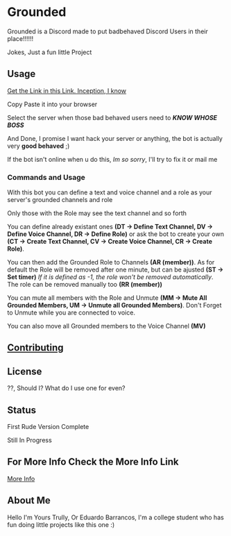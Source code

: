 # Grounded

Grounded is a Discord made to put badbehaved Discord Users in their place!!!!!!

Jokes, Just a fun little Project

## Usage

[Get the Link in this Link. Inception, I know](bot_info.json)

Copy Paste it into your browser

Select the server when  those bad behaved users need to ***KNOW WHOSE BOSS***

And Done, I promise I want hack your server or anything, the bot is actually very **good behaved** ;)

If the bot isn't online when u do this, *Im so sorry*, I'll try to fix it or mail me

### Commands and Usage

With this bot you can define a text and voice channel and a role  as your server's grounded channels and role

Only those with the Role may see the text channel and so forth

You can define already existant ones **(DT -> Define Text Channel, DV -> Define Voice Channel, DR -> Define Role)** or ask the bot to create your own **(CT -> Create Text Channel, CV -> Create Voice Channel, CR -> Create Role)**.

You can then add the Grounded Role to Channels **(AR (member))**. As for default the Role will be removed after one minute, but can be ajusted **(ST -> Set timer)** *If it is defined as -1, the role won't be removed automatically*. The role can be removed manually too **(RR (member))**

You can mute all members with the Role and Unmute **(MM -> Mute All Grounded Members, UM -> Unmute all Grounded Members)**. Don't Forget to Unmute while you are connected to voice.

You can also move all Grounded members to the Voice Channel **(MV)**

## [Contributing](CONTRIBUTING.md)

## License

??, Should I? What do I use one for even?

## Status

First Rude Version Complete

Still In Progress

## For More Info Check the More Info Link

[More Info](bot_info.json)

## About Me

Hello I'm Yours Trully, Or Eduardo Barrancos, I'm a college student who has fun doing little projects like this one :)
